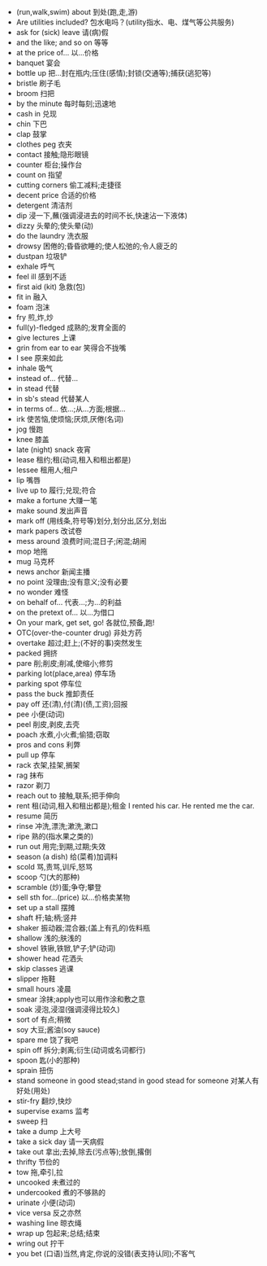 * (run,walk,swim) about 到处(跑,走,游)
* Are utilities included? 包水电吗？(utility指水、电、煤气等公共服务)
* ask for (sick) leave 请(病)假
* and the like; and so on 等等
* at the price of... 以...价格
* banquet 宴会
* bottle up 把...封在瓶内;压住(感情);封锁(交通等);捕获(逃犯等)
* bristle 刷子毛
* broom 扫把
* by the minute 每时每刻;迅速地
* cash in 兑现
* chin 下巴
* clap 鼓掌
* clothes peg 衣夹
* contact 接触;隐形眼镜
* counter 柜台;操作台
* count on 指望
* cutting corners 偷工减料;走捷径
* decent price 合适的价格
* detergent 清洁剂
* dip 浸一下,蘸(强调浸进去的时间不长,快速沾一下液体)
* dizzy 头晕的;使头晕(动)
* do the laundry 洗衣服
* drowsy 困倦的;昏昏欲睡的;使人松弛的;令人疲乏的
* dustpan 垃圾铲
* exhale 呼气
* feel ill 感到不适
* first aid (kit) 急救(包)
* fit in 融入
* foam 泡沫
* fry 煎,炸,炒
* full(y)-fledged 成熟的;发育全面的
* give lectures 上课
* grin from ear to ear 笑得合不拢嘴
* I see 原来如此
* inhale 吸气
* instead of... 代替...
* in stead 代替
* in sb's stead 代替某人
* in terms of... 依...;从...方面;根据...
* irk 使苦恼,使烦恼;厌烦,厌倦(名词)
* jog 慢跑
* knee 膝盖
* late (night) snack 夜宵
* lease 租约;租(动词,租入和租出都是)
* lessee 租用人;租户
* lip 嘴唇
* live up to 履行;兑现;符合
* make a fortune 大赚一笔
* make sound 发出声音
* mark off (用线条,符号等)划分,划分出,区分,划出
* mark papers 改试卷
* mess around 浪费时间;混日子;闲混;胡闹
* mop 地拖
* mug 马克杯
* news anchor 新闻主播
* no point 没理由;没有意义;没有必要
* no wonder 难怪
* on behalf of... 代表...;为...的利益
* on the pretext of... 以...为借口
* On your mark, get set, go! 各就位,预备,跑!
* OTC(over-the-counter drug) 非处方药
* overtake 超过;赶上;(不好的事)突然发生
* packed 拥挤
* pare 削;削皮;削减,使缩小;修剪
* parking lot(place,area) 停车场
* parking spot 停车位
* pass the buck 推卸责任
* pay off 还(清),付(清)(债,工资);回报
* pee 小便(动词)
* peel 削皮,剥皮,去壳
* poach 水煮,小火煮;偷猎;窃取
* pros and cons 利弊
* pull up 停车
* rack 衣架,挂架,搁架
* rag 抹布
* razor 剃刀
* reach out to 接触,联系;把手伸向
* rent 租(动词,租入和租出都是);租金 I rented his car. He rented me the car.
* resume 简历
* rinse 冲洗,漂洗;漱洗,漱口
* ripe 熟的(指水果之类的)
* run out 用完;到期,过期;失效
* season (a dish) 给(菜肴)加调料
* scold 骂,责骂,训斥,怒骂
* scoop 勺(大的那种)
* scramble (炒)蛋;争夺;攀登
* sell sth for...(price) 以...价格卖某物
* set up a stall 摆摊
* shaft 杆;轴;柄;竖井
* shaker 振动器;混合器;(盖上有孔的)佐料瓶
* shallow 浅的;肤浅的
* shovel 铁锹,铁锨,铲子;铲(动词)
* shower head 花洒头
* skip classes 逃课
* slipper 拖鞋
* small hours 凌晨
* smear 涂抹;apply也可以用作涂和敷之意
* soak 浸泡,浸湿(强调浸得比较久)
* sort of 有点;稍微
* soy 大豆;酱油(soy sauce)
* spare me 饶了我吧
* spin off 拆分;剥离;衍生(动词或名词都行)
* spoon 匙(小的那种)
* sprain 扭伤
* stand someone in good stead;stand in good stead for someone 对某人有好处(用处)
* stir-fry 翻炒,快炒
* supervise exams 监考
* sweep 扫
* take a dump 上大号
* take a sick day 请一天病假
* take out 拿出;去掉,除去(污点等);放倒,撂倒
* thrifty 节俭的
* tow 拖,牵引,拉
* uncooked 未煮过的
* undercooked 煮的不够熟的
* urinate 小便(动词)
* vice versa 反之亦然
* washing line 晾衣绳
* wrap up 包起来;总结;结束
* wring out 拧干
* you bet (口语)当然,肯定,你说的没错(表支持认同);不客气